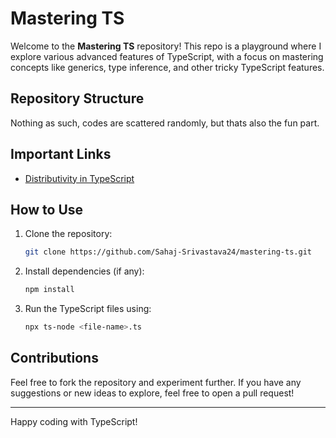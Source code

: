 # Mastering TS

Welcome to the **Mastering TS** repository! This repo is a playground where I explore various advanced features of TypeScript, with a focus on mastering concepts like generics, type inference, and other tricky TypeScript features.

## Repository Structure

Nothing as such, codes are scattered randomly, but thats also the fun part.

## Important Links

- [Distributivity in TypeScript](https://jser.dev/typescript/2023/01/22/distributiveness-in-ts/)

## How to Use

1. Clone the repository:

   ```bash
   git clone https://github.com/Sahaj-Srivastava24/mastering-ts.git
   ```

2. Install dependencies (if any):

   ```bash
   npm install
   ```

3. Run the TypeScript files using:

   ```bash
   npx ts-node <file-name>.ts
   ```


## Contributions

Feel free to fork the repository and experiment further. If you have any suggestions or new ideas to explore, feel free to open a pull request!

---

Happy coding with TypeScript!
